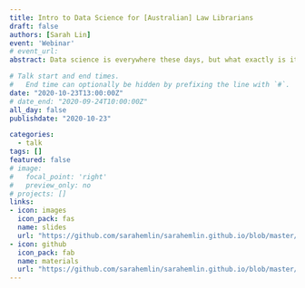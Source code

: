 ```yaml
---
title: Intro to Data Science for [Australian] Law Librarians 
draft: false
authors: [Sarah Lin]
event: 'Webinar'
# event_url: 
abstract: Data science is everywhere these days, but what exactly is it? How do you "do data science"? Is it something law librarians could or should learn? What relationship, if any, is there between data science and artificial intelligence? Is data science only for Big Data? As individuals, we are consumers of data science in all aspects of our lives and our profession lives are no different. This session will explain what data science is, how it is done and how it relates to hot topics Big Data and Artificial Intelligence. Attendees will understand how data science is relevant to their jobs--how it is used in empirical legal research, to optimize the business of law, and that it underpins current legal research products. Resources for learning data science skills will be included.

# Talk start and end times.
#   End time can optionally be hidden by prefixing the line with `#`.
date: "2020-10-23T13:00:00Z"
# date_end: "2020-09-24T10:00:00Z"
all_day: false
publishdate: "2020-10-23"

categories:
  - talk
tags: []
featured: false
# image:
#   focal_point: 'right'
#   preview_only: no
# projects: []
links:
- icon: images
  icon_pack: fas
  name: slides
  url: "https://github.com/sarahemlin/sarahemlin.github.io/blob/master/content/talk/2020-ALLA-data-science/ALLA%20Intro%20to%20Data%20Science.pdf"
- icon: github
  icon_pack: fab
  name: materials
  url: "https://github.com/sarahemlin/sarahemlin.github.io/blob/master/content/talk/2020-ALLA-data-science/ALLA-resources-list.pdf"
---
```

